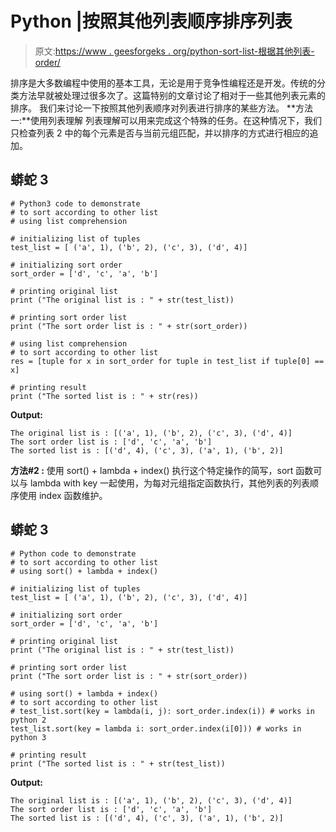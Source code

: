 # Python |按照其他列表顺序排序列表

> 原文:[https://www . geesforgeks . org/python-sort-list-根据其他列表-order/](https://www.geeksforgeeks.org/python-sort-list-according-to-other-list-order/)

排序是大多数编程中使用的基本工具，无论是用于竞争性编程还是开发。传统的分类方法早就被处理过很多次了。这篇特别的文章讨论了相对于一些其他列表元素的排序。
我们来讨论一下按照其他列表顺序对列表进行排序的某些方法。
**方法一:**使用列表理解
列表理解可以用来完成这个特殊的任务。在这种情况下，我们只检查列表 2 中的每个元素是否与当前元组匹配，并以排序的方式进行相应的追加。

## 蟒蛇 3

```
# Python3 code to demonstrate
# to sort according to other list
# using list comprehension

# initializing list of tuples
test_list = [ ('a', 1), ('b', 2), ('c', 3), ('d', 4)]

# initializing sort order
sort_order = ['d', 'c', 'a', 'b']

# printing original list
print ("The original list is : " + str(test_list))

# printing sort order list
print ("The sort order list is : " + str(sort_order))

# using list comprehension
# to sort according to other list
res = [tuple for x in sort_order for tuple in test_list if tuple[0] == x]

# printing result
print ("The sorted list is : " + str(res))
```

**Output:** 

```
The original list is : [('a', 1), ('b', 2), ('c', 3), ('d', 4)]
The sort order list is : ['d', 'c', 'a', 'b']
The sorted list is : [('d', 4), ('c', 3), ('a', 1), ('b', 2)]
```

**方法#2 :** 使用 sort() + lambda + index()
执行这个特定操作的简写，sort 函数可以与 lambda with key 一起使用，为每对元组指定函数执行，其他列表的列表顺序使用 index 函数维护。

## 蟒蛇 3

```
# Python code to demonstrate
# to sort according to other list
# using sort() + lambda + index()

# initializing list of tuples
test_list = [ ('a', 1), ('b', 2), ('c', 3), ('d', 4)]

# initializing sort order
sort_order = ['d', 'c', 'a', 'b']

# printing original list
print ("The original list is : " + str(test_list))

# printing sort order list
print ("The sort order list is : " + str(sort_order))

# using sort() + lambda + index()
# to sort according to other list
# test_list.sort(key = lambda(i, j): sort_order.index(i)) # works in python 2
test_list.sort(key = lambda i: sort_order.index(i[0])) # works in python 3

# printing result
print ("The sorted list is : " + str(test_list))
```

**Output:** 

```
The original list is : [('a', 1), ('b', 2), ('c', 3), ('d', 4)]
The sort order list is : ['d', 'c', 'a', 'b']
The sorted list is : [('d', 4), ('c', 3), ('a', 1), ('b', 2)]
```